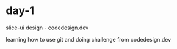 # day-1
slice-ui design - codedesign.dev

learning how to use git and doing challenge from codedesign.dev
